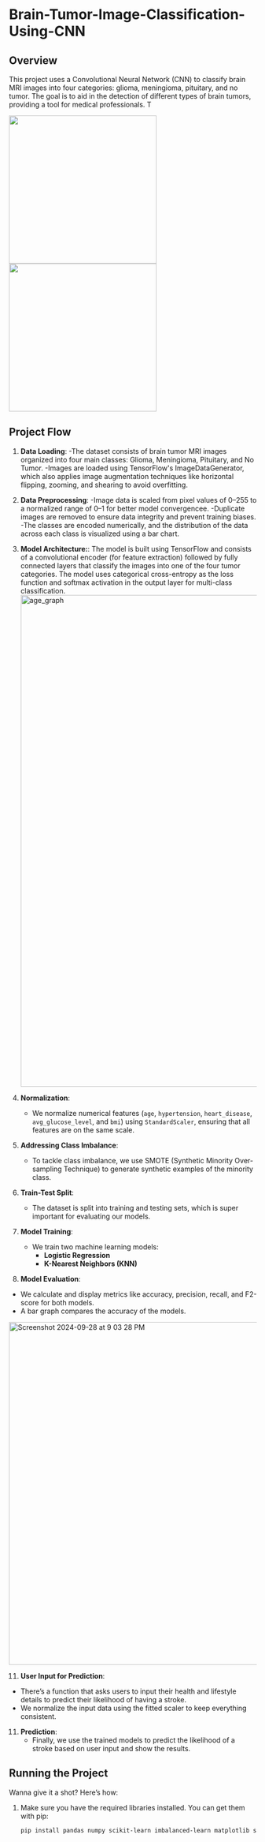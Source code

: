 # Brain-Tumor-Image-Classification-Using-CNN

## Overview

This project uses a Convolutional Neural Network (CNN) to classify brain MRI images into four categories: glioma, meningioma, pituitary, and no tumor. The goal is to aid in the detection of different types of brain tumors, providing a tool for medical professionals. T

<img src="https://github.com/user-attachments/assets/68dfe9eb-19f1-4f64-993b-146664eb9547" width="300" />

<img src="https://github.com/user-attachments/assets/db4616a5-8ffc-4107-8376-b2a8fbfcf924" width="300" />


## Project Flow

1. **Data Loading**:
   -The dataset consists of brain tumor MRI images organized into four main classes: Glioma, Meningioma, Pituitary, and No Tumor.
   -Images are loaded using TensorFlow's ImageDataGenerator, which also applies image augmentation techniques like horizontal flipping, zooming, and shearing to avoid overfitting.


2. **Data Preprocessing**:
   -Image data is scaled from pixel values of 0–255 to a normalized range of 0–1 for better model convergencee.
   -Duplicate images are removed to ensure data integrity and prevent training biases.
   -The classes are encoded numerically, and the distribution of the data across each class is visualized using a bar chart.

   
3. **Model Architecture:**:
   The model is built using TensorFlow and consists of a convolutional encoder (for feature extraction) followed by fully connected layers that classify the images into one of the four tumor categories.
The model uses categorical cross-entropy as the loss function and softmax activation in the output layer for multi-class classification.  
   <img width="997" alt="age_graph" src="https://github.com/user-attachments/assets/680d1914-9ef1-4c6c-b275-44bb1df19514">

6. **Normalization**:
   - We normalize numerical features (`age`, `hypertension`, `heart_disease`, `avg_glucose_level`, and `bmi`) using `StandardScaler`, ensuring that all features are on the same scale.

7. **Addressing Class Imbalance**:
   - To tackle class imbalance, we use SMOTE (Synthetic Minority Over-sampling Technique) to generate synthetic examples of the minority class.

8. **Train-Test Split**:
   - The dataset is split into training and testing sets, which is super important for evaluating our models.

9. **Model Training**:
   - We train two machine learning models:
     - **Logistic Regression**
     - **K-Nearest Neighbors (KNN)**

10. **Model Evaluation**:
   - We calculate and display metrics like accuracy, precision, recall, and F2-score for both models.
   - A bar graph compares the accuracy of the models.  
   <img width="695" alt="Screenshot 2024-09-28 at 9 03 28 PM" src="https://github.com/user-attachments/assets/0c4a9a1c-2ad6-467a-a986-f7232552d79a">


11. **User Input for Prediction**:
   - There’s a function that asks users to input their health and lifestyle details to predict their likelihood of having a stroke.
   - We normalize the input data using the fitted scaler to keep everything consistent.

11. **Prediction**:
    - Finally, we use the trained models to predict the likelihood of a stroke based on user input and show the results.

## Running the Project

Wanna give it a shot? Here’s how:

1. Make sure you have the required libraries installed. You can get them with pip:

   ```bash
   pip install pandas numpy scikit-learn imbalanced-learn matplotlib seaborn
